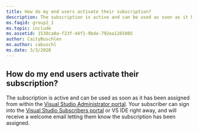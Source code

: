 ```yaml
---
title: How do my end users activate their subscription?
description: The subscription is active and can be used as soon as it has been assigned from within the Visual Studio Administrator portal. Your...
ms.faqid: group2_1
ms.topic: include
ms.assetid: 1530ca0a-f23f-44f1-9bde-792ea1265085
author: CaityBuschlen
ms.author: cabuschl
ms.date: 3/3/2020
---
```


## How do my end users activate their subscription?

The subscription is active and can be used as soon as it has been assigned from within the [Visual Studio Administrator portal](https://manage.visualstudio.com/subscribers). Your subscriber can sign into the [Visual Studio Subscribers portal](https://my.visualstudio.com/) or VS IDE right away, and will receive a welcome email letting them know the subscription has been assigned.
